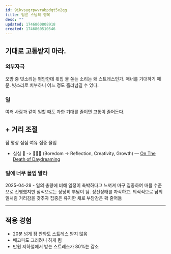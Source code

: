 ```yaml
---
id: 9ikvsygrpwvrabpdqt5x2qg
title: 법륜 스님의 행복
desc: ""
updated: 1746860808918
created: 1746860510546
---
```


## 기대로 고통받지 마라.

### 외부자극

오밤 중 빗소리는 평안한데
윗집 물 쏟는 소리는 왜 스트레스인가.
매너를 기대하기 때문.
빗소리로 치부하니 어느 정도 흘러넘길 수 있다.

### 일

여러 사람과 같이 일할 때도 과한 기대를 줄이면 고통이 줄어든다.

## \+ 거리 조절

잠 명상 심심 여유 집중 몰입

- 심심 🥱 -> 🤔💡🌱 (Boredom -> Reflection, Creativity, Growth) — [On The Death of Daydreaming](https://www.afterbabel.com/p/on-the-death-of-daydreaming)

### 일에 너무 몰입 말라

2025-04-28 - 일의 총량에 비해 일정이 촉박하다고 느껴져 마구 집중하여 매몰 수준으로 진행했지만 심적으로는 상당히 부담이 됨.
정신상태를 자각하고. 의식적으로 남의 일처럼 거리감을 갖추자 집중은 유지한 채로 부담감은 확 줄어듦

---

## 적용 경험

- 20분 넘게 잠 안와도 스트레스 받지 않음
- 배고파도 그러려니 하게 됨
- 만원 지하철에서 받는 스트레스가 80%는 감소

